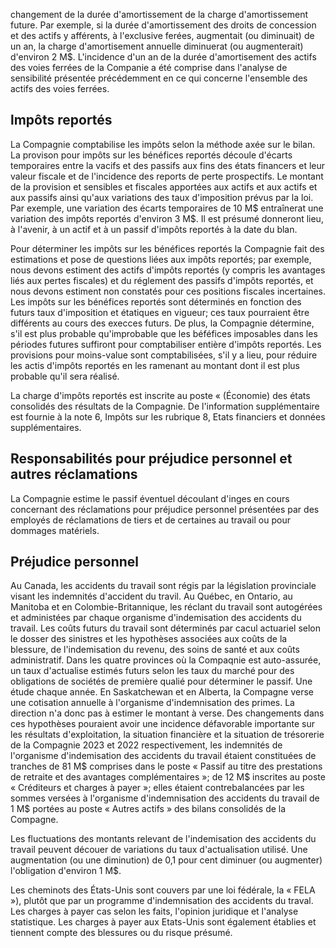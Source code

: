 changement de la durée d'amortissement de la charge d'amortissement future. Par exemple, si la durée d'amortissement des droits de concession et des actifs y afférents, à l'exclusive ferées, augmentait (ou diminuait) de un an, la charge d'amortisement annuelle diminuerat (ou augmenterait) d'environ 2 M\$. L'incidence d'un an de la durée d'amortisement des actifs des voies ferrées de la Companie a été comprise dans l'analyse de sensibilité présentée précédemment en ce qui concerne l'ensemble des actifs des voies ferrées.

## lmpôts reportés

La Compagnie comptabilise les impôts selon la méthode axée sur le bilan. La provison pour impôts sur les bénéfices reportés découle d'écarts temporaires entre la vacifs et des passifs aux fins des états financers et leur valeur fiscale et de l'incidence des reports de perte prospectifs. Le montant de la provision et sensibles et fiscales apportées aux actifs et aux actifs et aux passifs ainsi qu'aux variations des taux d'imposition prévus par la loi. Par exemple, une variation des écarts temporaires de 10 M\$ entraînerat une variation des impôts reportés d'environ 3 M\$. Il est présumé donneront lieu, à l'avenir, à un actif et à un passif d'impôts reportés à la date du blan.

Pour déterminer les impôts sur les bénéfices reportés la Compagnie fait des estimations et pose de questions liées aux impôts reportés; par exemple, nous devons estiment des actifs d'impôts reportés (y compris les avantages liés aux pertes fiscales) et du réglement des passifs d'impôts reportés, et nous devons estiment non constatés pour ces positions fiscales incertaines. Les impôts sur les bénéfices reportés sont déterminés en fonction des futurs taux d'imposition et étatiques en vigueur; ces taux pourraient être différents au cours des execces futurs. De plus, la Compagnie détermine, s'il est plus probable qu'improbable que les béféfices imposables dans les périodes futures suffiront pour comptabiliser entière d'impôts reportés. Les provisions pour moins-value sont comptabilisées, s'il y a lieu, pour réduire les actis d'impôts reportés en les ramenant au montant dont il est plus probable qu'il sera réalisé.

La charge d'impôts reportés est inscrite au poste « (Économie) des états consolidés des résultats de la Compagnie. De l'information supplémentaire est fournie à la note 6, Impôts sur les rubrique 8, Etats financiers et données supplémentaires.

## Responsabilités pour préjudice personnel et autres réclamations

La Compagnie estime le passif éventuel découlant d'inges en cours concernant des réclamations pour préjudice personnel présentées par des employés de réclamations de tiers et de certaines au travail ou pour dommages matériels.

## Préjudice personnel

Au Canada, les accidents du travail sont régis par la législation provinciale visant les indemnités d'accident du travil. Au Québec, en Ontario, au Manitoba et en Colombie-Britannique, les réclant du travail sont autogérées et administées par chaque organisme d'indemisation des accidents du travail. Les coûts futurs du travail sont déterminés par cacul actuariel selon le dosser des sinistres et les hypothèses associées aux coûts de la blessure, de l'indemisation du revenu, des soins de santé et aux coûts administratif. Dans les quatre provinces où la Compaqnie est auto-assurée, un taux d'actualise estimés futurs selon les taux du marché pour des obligations de sociétés de première qualié pour déterminer le passif. Une étude chaque année. En Saskatchewan et en Alberta, la Compagne verse une cotisation annuelle à l'organisme d'indemnisation des primes. La direction n'a donc pas à estimer le montant à verse. Des changements dans ces hypothèses pouraient avoir une incidence défavorable importante sur les résultats d'exploitation, la situation financière et la situation de trésorerie de la Compagnie 2023 et 2022 respectivement, les indemnités de l'organisme d'indemisation des accidents du travail étaient constituées de tranches de 81 M\$ comprises dans le poste « Passif au titre des prestations de retraite et des avantages complémentaires »; de 12 M\$ inscrites au poste « Créditeurs et charges à payer »; elles étaient contrebalancées par les sommes versées à l'organisme d'indemnisation des accidents du travail de 1 M\$ portées au poste « Autres actifs » des bilans consolidés de la Compagne.

Les fluctuations des montants relevant de l'indemisation des accidents du travail peuvent découer de variations du taux d'actualisation utilisé. Une augmentation (ou une diminution) de 0,1 pour cent diminuer (ou augmenter) l'obligation d'environ 1 M\$.

Les cheminots des États-Unis sont couvers par une loi fédérale, la « FELA »), plutôt que par un programme d'indemnisation des accidents du traval. Les charges à payer cas selon les faits, l'opinion juridique et l'analyse statistique. Les charges à payer aux Etats-Unis sont également établies et tiennent compte des blessures ou du risque présumé.